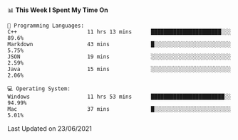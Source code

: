 
<!--START_SECTION:waka-->
📊 **This Week I Spent My Time On** 

```text
💬 Programming Languages: 
C++                      11 hrs 13 mins      ██████████████████████░░░   89.6% 
Markdown                 43 mins             █░░░░░░░░░░░░░░░░░░░░░░░░   5.75% 
JSON                     19 mins             ░░░░░░░░░░░░░░░░░░░░░░░░░   2.59% 
Java                     15 mins             ░░░░░░░░░░░░░░░░░░░░░░░░░   2.06%

💻 Operating System: 
Windows                  11 hrs 53 mins      ███████████████████████░░   94.99% 
Mac                      37 mins             █░░░░░░░░░░░░░░░░░░░░░░░░   5.01%

```


 Last Updated on 23/06/2021
<!--END_SECTION:waka-->

